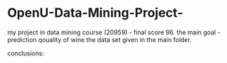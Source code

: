 # OpenU-Data-Mining-Project-
my project in data mining course (20959) - final score 96.
the main goal - prediction qouality of wine
the data set given in the main folder. 


conclusions:
